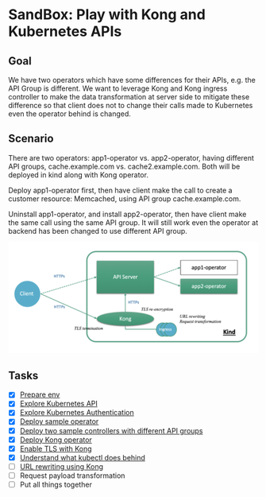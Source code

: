 # SandBox: Play with Kong and Kubernetes APIs

## Goal

We have two operators which have some differences for their APIs, e.g. the API Group is different. We want to leverage Kong and Kong ingress controller to make the data transformation at server side to mitigate these difference so that client does not to change their calls made to Kubernetes even the operator behind is changed.


## Scenario

There are two operators: app1-operator vs. app2-operator, having different API groups, cache.example.com vs. cache2.example.com. Both will be deployed in kind along with Kong operator.

Deploy app1-operator first, then have client make the call to create a customer resource: Memcached, using API group cache.example.com.

Uninstall app1-operator, and install app2-operator, then have client make the same call using the same API group. It will still work even the operator at backend has been changed to use different API group.

![](docs/architecture.png)

## Tasks

* [x] [Prepare env](docs/tasks/01-prepare-env.md)
* [x] [Explore Kubernetes API](docs/tasks/02-explorer-k8s-api.md)
* [x] [Explore Kubernetes Authentication](docs/tasks/03-explorer-k8s-auth.md)
* [x] [Deploy sample operator](docs/tasks/04-deploy-sample-operator.md)
* [x] [Deploy two sample controllers with different API groups](docs/tasks/05-deploy-sample-controllers.md)
* [x] [Deploy Kong operator](docs/tasks/06-deploy-kong-operator.md)
* [x] [Enable TLS with Kong](docs/tasks/07-enable-tls-with-kong.md)
* [x] [Understand what kubectl does behind](docs/tasks/08-understand-what-kubectl-does.md)
* [ ] [URL rewriting using Kong](docs/tasks/09-url-rewriting-using-kong.md)
* [ ] Request payload transformation
* [ ] Put all things together
